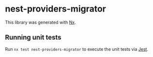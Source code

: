 # nest-providers-migrator

This library was generated with [Nx](https://nx.dev).

## Running unit tests

Run `nx test nest-providers-migrator` to execute the unit tests via [Jest](https://jestjs.io).
